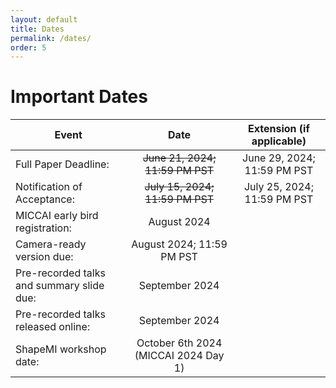 ```yaml
---
layout: default
title: Dates
permalink: /dates/
order: 5
---
```

# Important Dates

| Event | Date | Extension (if applicable) |
|---|:---:|:---:|
| Full Paper Deadline: | ~~June 21, 2024; 11:59 PM PST~~ | June 29, 2024; 11:59 PM PST |
| Notification of Acceptance: | ~~July 15, 2024; 11:59 PM PST~~ | July 25, 2024; 11:59 PM PST |
| MICCAI early bird registration: | August 2024 | |
| Camera-ready version due: | August 2024; 11:59 PM PST | |
| Pre-recorded talks and summary slide due: | September 2024 | |
| Pre-recorded talks released online: | September 2024 | |
| ShapeMI workshop date: | October 6th 2024 (MICCAI 2024 Day 1)  | |
